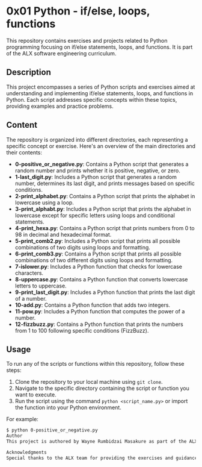 # 0x01 Python - if/else, loops, functions

This repository contains exercises and projects related to Python programming focusing on if/else statements, loops, and functions. It is part of the ALX software engineering curriculum.

## Description

This project encompasses a series of Python scripts and exercises aimed at understanding and implementing if/else statements, loops, and functions in Python. Each script addresses specific concepts within these topics, providing examples and practice problems.

## Content

The repository is organized into different directories, each representing a specific concept or exercise. Here's an overview of the main directories and their contents:

- **0-positive_or_negative.py**: Contains a Python script that generates a random number and prints whether it is positive, negative, or zero.
- **1-last_digit.py**: Includes a Python script that generates a random number, determines its last digit, and prints messages based on specific conditions.
- **2-print_alphabet.py**: Contains a Python script that prints the alphabet in lowercase using a loop.
- **3-print_alphabt.py**: Includes a Python script that prints the alphabet in lowercase except for specific letters using loops and conditional statements.
- **4-print_hexa.py**: Contains a Python script that prints numbers from 0 to 98 in decimal and hexadecimal format.
- **5-print_comb2.py**: Includes a Python script that prints all possible combinations of two digits using loops and formatting.
- **6-print_comb3.py**: Contains a Python script that prints all possible combinations of two different digits using loops and formatting.
- **7-islower.py**: Includes a Python function that checks for lowercase characters.
- **8-uppercase.py**: Contains a Python function that converts lowercase letters to uppercase.
- **9-print_last_digit.py**: Includes a Python function that prints the last digit of a number.
- **10-add.py**: Contains a Python function that adds two integers.
- **11-pow.py**: Includes a Python function that computes the power of a number.
- **12-fizzbuzz.py**: Contains a Python function that prints the numbers from 1 to 100 following specific conditions (FizzBuzz).

## Usage

To run any of the scripts or functions within this repository, follow these steps:

1. Clone the repository to your local machine using `git clone`.
2. Navigate to the specific directory containing the script or function you want to execute.
3. Run the script using the command `python <script_name.py>` or import the function into your Python environment.

For example:
```bash
$ python 0-positive_or_negative.py
Author
This project is authored by Wayne Rumbidzai Masakure as part of the ALX Software Engineering program.

Acknowledgments
Special thanks to the ALX team for providing the exercises and guidance necessary to complete this project.
